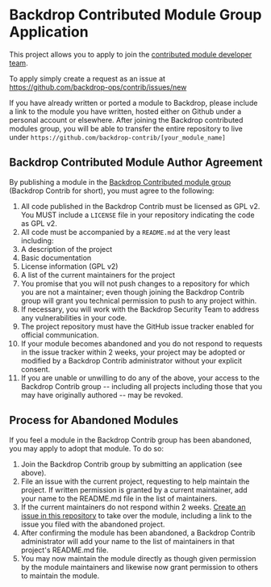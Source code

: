 Backdrop Contributed Module Group Application
=============================================

This project allows you to apply to join the [contributed module developer team](https://github.com/backdrop-contrib/).

To apply simply create a request as an issue at https://github.com/backdrop-ops/contrib/issues/new

If you have already written or ported a module to Backdrop, please include a link to the module you have written, hosted either on Github under a personal account or elsewhere. After joining the Backdrop contributed modules group, you will be able to transfer the entire repository to live under `https://github.com/backdrop-contrib/[your_module_name]`

Backdrop Contributed Module Author Agreement
--------------------------------------------

By publishing a module in the [Backdrop Contributed module group](https://github.com/backdrop-contrib) (Backdrop Contrib for short), you must agree to the following:

1. All code published in the Backdrop Contrib must be licensed as GPL v2. You MUST include a `LICENSE` file in your repository indicating the code as GPL v2.
1. All code must be accompanied by a `README.md` at the very least including:
  1. A description of the project
  1. Basic documentation
  1. License information (GPL v2)
  1. A list of the current maintainers for the project
1. You promise that you will not push changes to a repository for which you are not a maintainer; even though joining the Backdrop Contrib group will grant you technical permission to push to any project within.
1. If necessary, you will work with the Backdrop Security Team to address any vulnerabilities in your code.
1. The project repository must have the GitHub issue tracker enabled for official communication.
1. If your module becomes abandoned and you do not respond to requests in the issue tracker within 2 weeks, your project may be adopted or modified by a Backdrop Contrib administrator without your explicit consent.
1. If you are unable or unwilling to do any of the above, your access to the Backdrop Contrib group -- including all projects including those that you may have originally authored -- may be revoked.

Process for Abandoned Modules
-----------------------------

If you feel a module in the Backdrop Contrib group has been abandoned, you may apply to adopt that module. To do so:

1. Join the Backdrop Contrib group by submitting an application (see above).
1. File an issue with the current project, requesting to help maintain the project. If written permission is granted by a current maintainer, add your name to the README.md file in the list of maintainers.
1. If the current maintainers do not respond within 2 weeks. [Create an issue in this repository](https://github.com/backdrop-ops/contrib/issues/new) to take over the module, including a link to the issue you filed with the abandoned project.
1. After confirming the module has been abandoned, a Backdrop Contrib administrator will add your name to the list of maintainers in that project's README.md file.
1. You may now maintain the module directly as though given permission by the module maintainers and likewise now grant permission to others to maintain the module.
